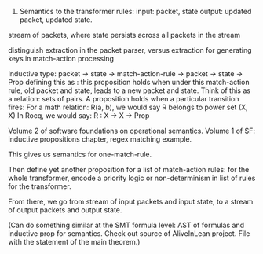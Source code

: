 
1. Semantics to the transformer rules:
input: packet, state
output: updated packet, updated state.

stream of packets, where state persists across all packets in the stream

distinguish extraction in the packet parser, versus extraction for generating keys in match-action processing

Inductive type: packet -> state -> match-action-rule -> packet -> state -> Prop
defining this as : this proposition holds when under this match-action rule, old packet and state, leads to  a new packet and state.
Think of this as a relation: sets of pairs.
A proposition holds when a particular transition fires:
For a math relation: R(a, b), we would say R belongs to power set (X, X)
In Rocq, we would say: R : X -> X -> Prop

Volume 2 of software foundations on operational semantics.
Volume 1 of SF: inductive propositions chapter, regex matching example.

This gives us semantics for one-match-rule.

Then define yet another proposition for a list of match-action rules:
for the whole transformer, encode a priority logic or non-determinism in list of rules for the transformer.

From there, we go from stream of input packets and input state, to a stream of output packets and output state.

(Can do something similar at the SMT formula level:
AST of formulas and inductive prop for semantics.
Check out source of AliveInLean project.
File with the statement of the main theorem.)